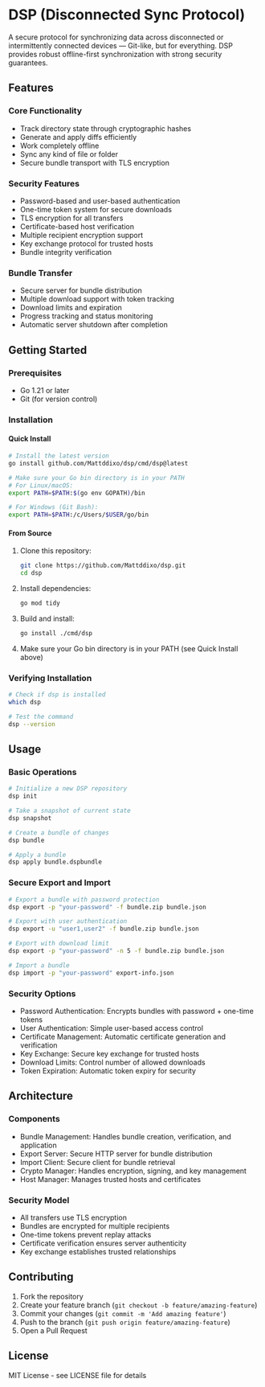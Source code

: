 # DSP (Disconnected Sync Protocol)

A secure protocol for synchronizing data across disconnected or intermittently connected devices — Git-like, but for everything. DSP provides robust offline-first synchronization with strong security guarantees.

## Features

### Core Functionality
- Track directory state through cryptographic hashes
- Generate and apply diffs efficiently
- Work completely offline
- Sync any kind of file or folder
- Secure bundle transport with TLS encryption

### Security Features
- Password-based and user-based authentication
- One-time token system for secure downloads
- TLS encryption for all transfers
- Certificate-based host verification
- Multiple recipient encryption support
- Key exchange protocol for trusted hosts
- Bundle integrity verification

### Bundle Transfer
- Secure server for bundle distribution
- Multiple download support with token tracking
- Download limits and expiration
- Progress tracking and status monitoring
- Automatic server shutdown after completion

## Getting Started

### Prerequisites
- Go 1.21 or later
- Git (for version control)

### Installation

#### Quick Install
```bash
# Install the latest version
go install github.com/Mattddixo/dsp/cmd/dsp@latest

# Make sure your Go bin directory is in your PATH
# For Linux/macOS:
export PATH=$PATH:$(go env GOPATH)/bin

# For Windows (Git Bash):
export PATH=$PATH:/c/Users/$USER/go/bin
```

#### From Source
1. Clone this repository:
   ```bash
   git clone https://github.com/Mattddixo/dsp.git
   cd dsp
   ```

2. Install dependencies:
   ```bash
   go mod tidy
   ```

3. Build and install:
   ```bash
   go install ./cmd/dsp
   ```

4. Make sure your Go bin directory is in your PATH (see Quick Install above)

### Verifying Installation
```bash
# Check if dsp is installed
which dsp

# Test the command
dsp --version
```

## Usage

### Basic Operations

```bash
# Initialize a new DSP repository
dsp init

# Take a snapshot of current state
dsp snapshot

# Create a bundle of changes
dsp bundle

# Apply a bundle
dsp apply bundle.dspbundle
```

### Secure Export and Import

```bash
# Export a bundle with password protection
dsp export -p "your-password" -f bundle.zip bundle.json

# Export with user authentication
dsp export -u "user1,user2" -f bundle.zip bundle.json

# Export with download limit
dsp export -p "your-password" -n 5 -f bundle.zip bundle.json

# Import a bundle
dsp import -p "your-password" export-info.json
```

### Security Options

- Password Authentication: Encrypts bundles with password + one-time tokens
- User Authentication: Simple user-based access control
- Certificate Management: Automatic certificate generation and verification
- Key Exchange: Secure key exchange for trusted hosts
- Download Limits: Control number of allowed downloads
- Token Expiration: Automatic token expiry for security

## Architecture

### Components
- Bundle Management: Handles bundle creation, verification, and application
- Export Server: Secure HTTP server for bundle distribution
- Import Client: Secure client for bundle retrieval
- Crypto Manager: Handles encryption, signing, and key management
- Host Manager: Manages trusted hosts and certificates

### Security Model
- All transfers use TLS encryption
- Bundles are encrypted for multiple recipients
- One-time tokens prevent replay attacks
- Certificate verification ensures server authenticity
- Key exchange establishes trusted relationships

## Contributing

1. Fork the repository
2. Create your feature branch (`git checkout -b feature/amazing-feature`)
3. Commit your changes (`git commit -m 'Add amazing feature'`)
4. Push to the branch (`git push origin feature/amazing-feature`)
5. Open a Pull Request

## License

MIT License - see LICENSE file for details
